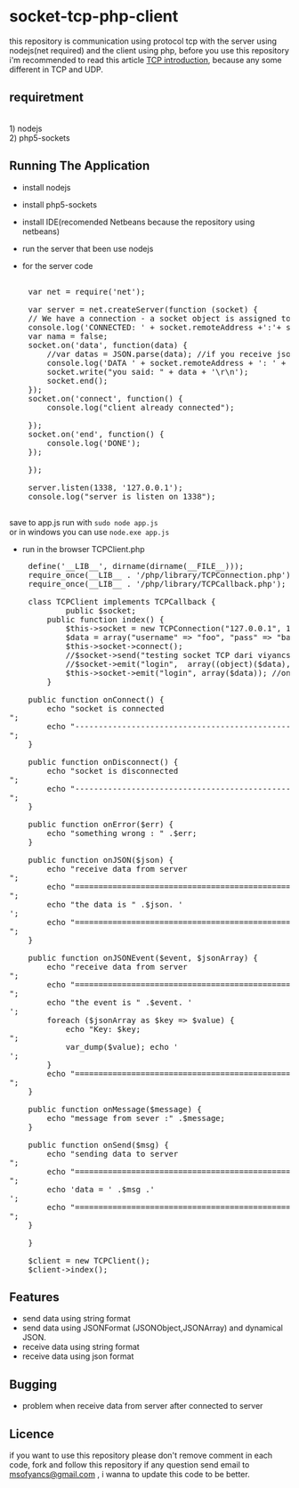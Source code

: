 socket-tcp-php-client
============

this repository is communication using protocol tcp with the server using nodejs(net required) and the client using php, before you use this repository i'm recommended to read
this article [TCP introduction](https://github.com/viyancs/socket-udp-java-client/wiki), because any some different in TCP and UDP.
<br>

requiretment 
-----------------------
<br>
1) nodejs <br>
2) php5-sockets



Running The Application
-----------------------

* install nodejs <br>
* install php5-sockets <br>
* install IDE(recomended Netbeans because the repository using netbeans) <br>
	 
* run the server that been use nodejs<br>

* for the server code  <br>
<pre>

    var net = require('net');

    var server = net.createServer(function (socket) {
    // We have a connection - a socket object is assigned to the connection automatically
    console.log('CONNECTED: ' + socket.remoteAddress +':'+ socket.remotePort);
    var nama = false;
    socket.on('data', function(data) {    
        //var datas = JSON.parse(data); //if you receive json must be parse 
        console.log('DATA ' + socket.remoteAddress + ': ' + data);  
        socket.write("you said: " + data + '\r\n');
        socket.end();
    });
    socket.on('connect', function() {
        console.log("client already connected");

    });
    socket.on('end', function() {
        console.log('DONE');
    });

    });

    server.listen(1338, '127.0.0.1');
    console.log("server is listen on 1338");

</pre>


save to app.js run with `sudo node app.js` <br> or in windows you can use `node.exe app.js` 

* run in the browser TCPClient.php<br>
<pre>
    define('__LIB__', dirname(dirname(__FILE__)));
    require_once(__LIB__ . '/php/library/TCPConnection.php');
    require_once(__LIB__ . '/php/library/TCPCallback.php');

    class TCPClient implements TCPCallback {
            public $socket;
        public function index() {
            $this->socket = new TCPConnection("127.0.0.1", 1338, $this);
            $data = array("username" => "foo", "pass" => "bar");
            $this->socket->connect();
            //$socket->send("testing socket TCP dari viyancs"); // format string only
            //$socket->emit("login",  array((object)($data),  (object)($data1))); //multy dimension json
            $this->socket->emit("login", array($data)); //one array dimension json
        }

    public function onConnect() {
        echo "socket is connected </br>";
        echo "-------------------------------------------------------------</br>";
    }

    public function onDisconnect() {
        echo "socket is disconnected </br>";
        echo "-------------------------------------------------------------</br>";
    }

    public function onError($err) {
        echo "something wrong : " .$err;
    }

    public function onJSON($json) {
        echo "receive data from server </br>";
        echo "=============================================================</br>";
        echo "the data is " .$json. '</br>';
        echo "=============================================================</br>";
    }

    public function onJSONEvent($event, $jsonArray) {
        echo "receive data from server </br>";
        echo "=============================================================</br>";
        echo "the event is " .$event. '</br>';
        foreach ($jsonArray as $key => $value) {
            echo "Key: $key; </br>";
            var_dump($value); echo '</br>';
        }
        echo "=============================================================</br>";
    }

    public function onMessage($message) {
        echo "message from sever :" .$message;
    }

    public function onSend($msg) {
        echo "sending data to server </br>";
        echo "=============================================================</br>";
        echo 'data = ' .$msg .'</br>';
        echo "=============================================================</br>";
    }

    }

    $client = new TCPClient();
    $client->index();
</pre>

Features
-----------------------

* send data using string format 
* send data using JSONFormat (JSONObject,JSONArray) and dynamical JSON.
* receive data using string format
* receive data using json format


Bugging 
-----------------------

* problem when receive data from server after connected to server

Licence 
----------------------
if you want to use this repository please  don't remove comment in each code, fork and follow this repository if any question send email to msofyancs@gmail.com , i wanna to update this code to be better.

	

